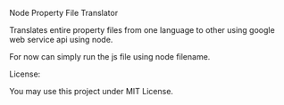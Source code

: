 Node Property File Translator

Translates entire property files from one language to other using google web service api using node. 

For now can simply run the js file using node filename. 

License:

You may use this project under MIT License.
